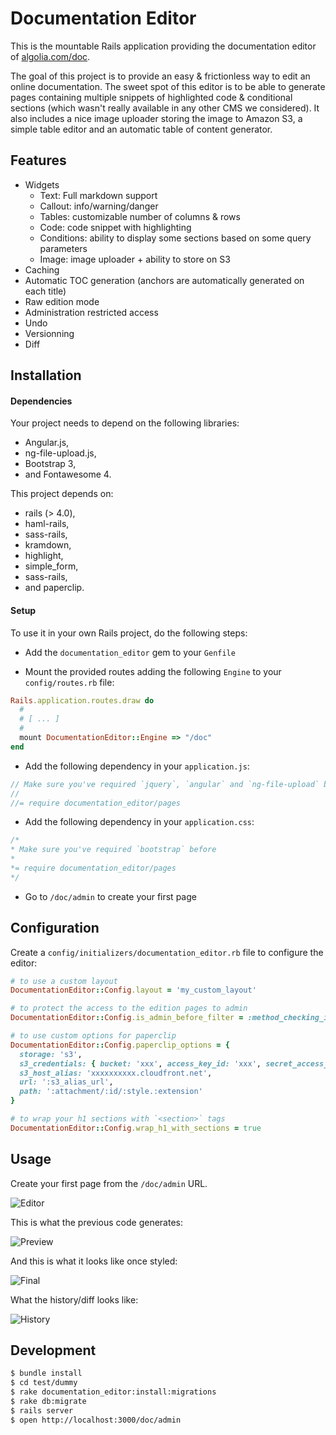 # Documentation Editor

This is the mountable Rails application providing the documentation editor of [algolia.com/doc](https://www.algolia.com/doc).

The goal of this project is to provide an easy & frictionless way to edit an online documentation. The sweet spot of this editor is to be able to generate pages containing multiple snippets of highlighted code & conditional sections (which wasn't really available in any other CMS we considered). It also includes a nice image uploader storing the image to Amazon S3, a simple table editor and an automatic table of content generator.

## Features

 - Widgets
   - Text: Full markdown support
   - Callout: info/warning/danger
   - Tables: customizable number of columns & rows
   - Code: code snippet with highlighting
   - Conditions: ability to display some sections based on some query parameters
   - Image: image uploader + ability to store on S3
 - Caching
 - Automatic TOC generation (anchors are automatically generated on each title)
 - Raw edition mode
 - Administration restricted access
 - Undo
 - Versionning
 - Diff

## Installation

#### Dependencies

Your project needs to depend on the following libraries:

 * Angular.js,
 * ng-file-upload.js,
 * Bootstrap 3,
 * and Fontawesome 4.


This project depends on:

 * rails (> 4.0),
 * haml-rails,
 * sass-rails,
 * kramdown,
 * highlight,
 * simple_form,
 * sass-rails,
 * and paperclip.


#### Setup

To use it in your own Rails project, do the following steps:

 * Add the `documentation_editor` gem to your `Genfile`

 * Mount the provided routes adding the following `Engine` to your `config/routes.rb` file:

```ruby
Rails.application.routes.draw do
  #
  # [ ... ]
  #
  mount DocumentationEditor::Engine => "/doc"
end
```

 * Add the following dependency in your `application.js`:

```js
// Make sure you've required `jquery`, `angular` and `ng-file-upload` before
//
//= require documentation_editor/pages
```

 * Add the following dependency in your `application.css`:

 ```css
/*
 * Make sure you've required `bootstrap` before
 *
 *= require documentation_editor/pages
 */
 ```

 * Go to `/doc/admin` to create your first page

## Configuration

Create a `config/initializers/documentation_editor.rb` file to configure the editor:

```ruby
# to use a custom layout
DocumentationEditor::Config.layout = 'my_custom_layout'

# to protect the access to the edition pages to admin
DocumentationEditor::Config.is_admin_before_filter = :method_checking_if_admin

# to use custom options for paperclip
DocumentationEditor::Config.paperclip_options = {
  storage: 's3',
  s3_credentials: { bucket: 'xxx', access_key_id: 'xxx', secret_access_key: 'xxx' },
  s3_host_alias: 'xxxxxxxxxx.cloudfront.net',
  url: ':s3_alias_url',
  path: ':attachment/:id/:style.:extension'
}

# to wrap your h1 sections with `<section>` tags
DocumentationEditor::Config.wrap_h1_with_sections = true
```

## Usage

Create your first page from the `/doc/admin` URL.

![Editor](doc/editor.png)

This is what the previous code generates:

![Preview](doc/preview.png)

And this is what it looks like once styled:

![Final](doc/final.png)

What the history/diff looks like:

![History](doc/history.png)


## Development

```sh
$ bundle install
$ cd test/dummy
$ rake documentation_editor:install:migrations
$ rake db:migrate
$ rails server
$ open http://localhost:3000/doc/admin
```
